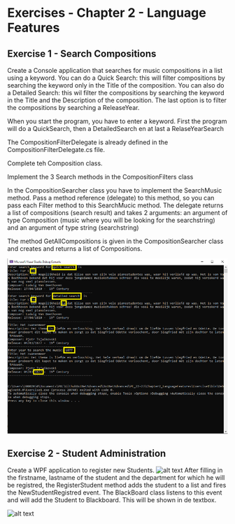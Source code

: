 # Exercises - Chapter 2 - Language Features

## Exercise 1 - Search Compositions
Create a Console application that searches for music compositions in a list using a keyword.
You can do a Quick Search: this will filter compositions by searching the keyword only in the Title of the composition.
You can also do a Detailed Search: this wil filter the compositions by searching the keyword in the Title and the Description of the composition.
The last option is to filter the compositions by searching a ReleaseYear.

When you start the program, you have to enter a keyword. First the program will do a QuickSearch, then a DetailedSearch en at last a RelaseYearSearch

The CompositionFilterDelegate is already defined in the CompositionFilterDelegate.cs file.

Complete teh Composition class.

Implement the 3 Search methods in the CompositionFilters class

In the CompositionSearcher class you have to implement the SearchMusic method. Pass a method reference (delegate) to this method, so you can pass each Filter method to this SearchMucic method.
The delegate returns a list of compositions (search result) and takes 2 arguments: an argument of type Composition (music where you will be looking for the searchstring) and an argument of type string (searchstring)

The method GetAllCompositions is given in the CompositionSearcher class and creates and returns a list of Compositions.

![alt text][img_exercise1_output]
 

[img_exercise1_output]:images/exercise1_Program_output.png "Ouptut Program"



## Exercise 2 - Student Administration
Create a WPF application to register new Students. 
![alt text][student_registration]
After filling in the firstname, lastname of the student and the department for which he will be registred, 
the RegisterStudent method adds the student to a list and fires the NewStudentRegistred event. 
The BlackBoard class listens to this event and will add the Student to Blackboard. This will be shown in de textbox.

![alt text][outputAfterRegistration]

[student_registration]:images/Exercise2_MainWindow.png "Student Registration"
[outputAfterRegistration]:images/Exercise2_StudentRegistration.png "Added To Blackboard"